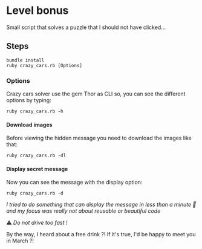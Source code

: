 # Level bonus

Small script that solves a puzzle that I should not have clicked...

## Steps

```shell 
bundle install
ruby crazy_cars.rb [Options]
```

### Options

Crazy cars solver use the gem Thor as CLI so, you can see the different options by typing:

```shell 
ruby crazy_cars.rb -h
```

#### Download images

Before viewing the hidden message you need to download the images like that:

```shell 
ruby crazy_cars.rb -dl
```

#### Display secret message

Now you can see the message with the display option:

```shell 
ruby crazy_cars.rb -d
```

*I tried to do something that can display the message in less than a minute :rocket: and my focus was really not about reusable or beautiful code*

:warning: *Do not drive too fast !*

By the way, I heard about a free drink ?! If it's true, I'd be happy to meet you in March ?!

